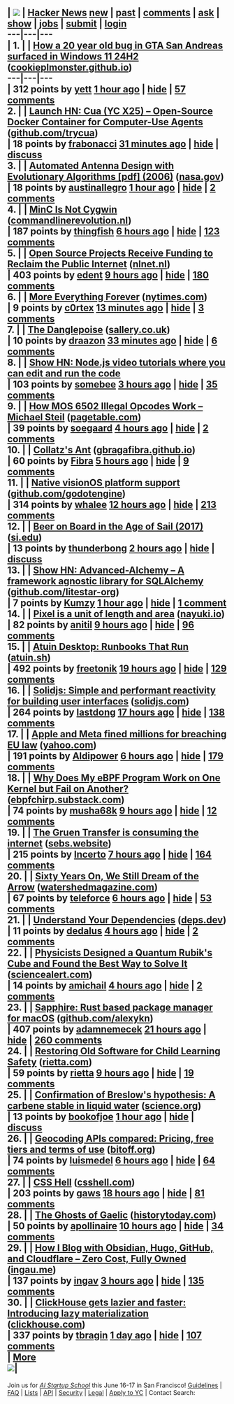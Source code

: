 | [![](https://news.ycombinator.com/y18.svg)](https://news.ycombinator.com) | **[Hacker News](https://news.ycombinator.com/news)** [new](https://news.ycombinator.com/newest) | [past](https://news.ycombinator.com/front) | [comments](https://news.ycombinator.com/newcomments) | [ask](https://news.ycombinator.com/ask) | [show](https://news.ycombinator.com/show) | [jobs](https://news.ycombinator.com/jobs) | [submit](https://news.ycombinator.com/submit) |  [login](https://news.ycombinator.com/login?goto=news)  
---|---|---  
| 1. | [](https://news.ycombinator.com/vote?id=43772311&how=up&goto=news)| [How a 20 year old bug in GTA San Andreas surfaced in Windows 11 24H2](https://cookieplmonster.github.io/2025/04/23/gta-san-andreas-win11-24h2-bug/) ([cookieplmonster.github.io](https://news.ycombinator.com/from?site=cookieplmonster.github.io))  
---|---|---  
|  312 points by [yett](https://news.ycombinator.com/user?id=yett) [1 hour ago](https://news.ycombinator.com/item?id=43772311) | [hide](https://news.ycombinator.com/hide?id=43772311&goto=news) | [57 comments](https://news.ycombinator.com/item?id=43772311)  
2. | [](https://news.ycombinator.com/vote?id=43773563&how=up&goto=news)| [Launch HN: Cua (YC X25) – Open-Source Docker Container for Computer-Use Agents](https://github.com/trycua/cua) ([github.com/trycua](https://news.ycombinator.com/from?site=github.com/trycua))  
|  18 points by [frabonacci](https://news.ycombinator.com/user?id=frabonacci) [31 minutes ago](https://news.ycombinator.com/item?id=43773563) | [hide](https://news.ycombinator.com/hide?id=43773563&goto=news) | [discuss](https://news.ycombinator.com/item?id=43773563)  
3. | [](https://news.ycombinator.com/vote?id=43772503&how=up&goto=news)| [Automated Antenna Design with Evolutionary Algorithms [pdf] (2006)](https://ntrs.nasa.gov/api/citations/20060024675/downloads/20060024675.pdf) ([nasa.gov](https://news.ycombinator.com/from?site=nasa.gov))  
|  18 points by [austinallegro](https://news.ycombinator.com/user?id=austinallegro) [1 hour ago](https://news.ycombinator.com/item?id=43772503) | [hide](https://news.ycombinator.com/hide?id=43772503&goto=news) | [2 comments](https://news.ycombinator.com/item?id=43772503)  
4. | [](https://news.ycombinator.com/vote?id=43770445&how=up&goto=news)| [MinC Is Not Cygwin](https://minc.commandlinerevolution.nl/english/home.html) ([commandlinerevolution.nl](https://news.ycombinator.com/from?site=commandlinerevolution.nl))  
|  187 points by [thingfish](https://news.ycombinator.com/user?id=thingfish) [6 hours ago](https://news.ycombinator.com/item?id=43770445) | [hide](https://news.ycombinator.com/hide?id=43770445&goto=news) | [123 comments](https://news.ycombinator.com/item?id=43770445)  
5. | [](https://news.ycombinator.com/vote?id=43769482&how=up&goto=news)| [Open Source Projects Receive Funding to Reclaim the Public Internet](https://nlnet.nl/news/2025/20250422-announcement-grants-CommonsFund.html) ([nlnet.nl](https://news.ycombinator.com/from?site=nlnet.nl))  
|  403 points by [edent](https://news.ycombinator.com/user?id=edent) [9 hours ago](https://news.ycombinator.com/item?id=43769482) | [hide](https://news.ycombinator.com/hide?id=43769482&goto=news) | [180 comments](https://news.ycombinator.com/item?id=43769482)  
6. | [](https://news.ycombinator.com/vote?id=43773746&how=up&goto=news)| [More Everything Forever](https://www.nytimes.com/2025/04/23/books/review/more-everything-forever-adam-becker.html) ([nytimes.com](https://news.ycombinator.com/from?site=nytimes.com))  
|  9 points by [c0rtex](https://news.ycombinator.com/user?id=c0rtex) [13 minutes ago](https://news.ycombinator.com/item?id=43773746) | [hide](https://news.ycombinator.com/hide?id=43773746&goto=news) | [3 comments](https://news.ycombinator.com/item?id=43773746)  
7. | [](https://news.ycombinator.com/vote?id=43773537&how=up&goto=news)| [The Danglepoise](https://www.sallery.co.uk/danglepoise) ([sallery.co.uk](https://news.ycombinator.com/from?site=sallery.co.uk))  
|  10 points by [draazon](https://news.ycombinator.com/user?id=draazon) [33 minutes ago](https://news.ycombinator.com/item?id=43773537) | [hide](https://news.ycombinator.com/hide?id=43773537&goto=news) | [6 comments](https://news.ycombinator.com/item?id=43773537)  
8. | [](https://news.ycombinator.com/vote?id=43771365&how=up&goto=news)| [Show HN: Node.js video tutorials where you can edit and run the code](https://news.ycombinator.com/item?id=43771365)  
|  103 points by [somebee](https://news.ycombinator.com/user?id=somebee) [3 hours ago](https://news.ycombinator.com/item?id=43771365) | [hide](https://news.ycombinator.com/hide?id=43771365&goto=news) | [35 comments](https://news.ycombinator.com/item?id=43771365)  
9. | [](https://news.ycombinator.com/vote?id=43743399&how=up&goto=news)| [How MOS 6502 Illegal Opcodes Work – Michael Steil](https://www.pagetable.com/?p=39) ([pagetable.com](https://news.ycombinator.com/from?site=pagetable.com))  
|  39 points by [soegaard](https://news.ycombinator.com/user?id=soegaard) [4 hours ago](https://news.ycombinator.com/item?id=43743399) | [hide](https://news.ycombinator.com/hide?id=43743399&goto=news) | [2 comments](https://news.ycombinator.com/item?id=43743399)  
10. | [](https://news.ycombinator.com/vote?id=43770615&how=up&goto=news)| [Collatz's Ant](https://gbragafibra.github.io/2025/01/08/collatz_ant2.html) ([gbragafibra.github.io](https://news.ycombinator.com/from?site=gbragafibra.github.io))  
|  60 points by [Fibra](https://news.ycombinator.com/user?id=Fibra) [5 hours ago](https://news.ycombinator.com/item?id=43770615) | [hide](https://news.ycombinator.com/hide?id=43770615&goto=news) | [9 comments](https://news.ycombinator.com/item?id=43770615)  
11. | [](https://news.ycombinator.com/vote?id=43768421&how=up&goto=news)| [Native visionOS platform support](https://github.com/godotengine/godot/pull/105628) ([github.com/godotengine](https://news.ycombinator.com/from?site=github.com/godotengine))  
|  314 points by [whalee](https://news.ycombinator.com/user?id=whalee) [12 hours ago](https://news.ycombinator.com/item?id=43768421) | [hide](https://news.ycombinator.com/hide?id=43768421&goto=news) | [213 comments](https://news.ycombinator.com/item?id=43768421)  
12. | [](https://news.ycombinator.com/vote?id=43769289&how=up&goto=news)| [Beer on Board in the Age of Sail (2017)](https://blog.library.si.edu/blog/2017/08/02/beer-board-age-sail/) ([si.edu](https://news.ycombinator.com/from?site=si.edu))  
|  13 points by [thunderbong](https://news.ycombinator.com/user?id=thunderbong) [2 hours ago](https://news.ycombinator.com/item?id=43769289) | [hide](https://news.ycombinator.com/hide?id=43769289&goto=news) | [discuss](https://news.ycombinator.com/item?id=43769289)  
13. | [](https://news.ycombinator.com/vote?id=43771816&how=up&goto=news)| [Show HN: Advanced-Alchemy – A framework agnostic library for SQLAlchemy](https://github.com/litestar-org/advanced-alchemy) ([github.com/litestar-org](https://news.ycombinator.com/from?site=github.com/litestar-org))  
|  7 points by [Kumzy](https://news.ycombinator.com/user?id=Kumzy) [1 hour ago](https://news.ycombinator.com/item?id=43771816) | [hide](https://news.ycombinator.com/hide?id=43771816&goto=news) | [1 comment](https://news.ycombinator.com/item?id=43771816)  
14. | [](https://news.ycombinator.com/vote?id=43769478&how=up&goto=news)| [Pixel is a unit of length and area](https://www.nayuki.io/page/pixel-is-a-unit-of-length-and-area) ([nayuki.io](https://news.ycombinator.com/from?site=nayuki.io))  
|  82 points by [anitil](https://news.ycombinator.com/user?id=anitil) [9 hours ago](https://news.ycombinator.com/item?id=43769478) | [hide](https://news.ycombinator.com/hide?id=43769478&goto=news) | [96 comments](https://news.ycombinator.com/item?id=43769478)  
15. | [](https://news.ycombinator.com/vote?id=43766200&how=up&goto=news)| [Atuin Desktop: Runbooks That Run](https://blog.atuin.sh/atuin-desktop-runbooks-that-run/) ([atuin.sh](https://news.ycombinator.com/from?site=atuin.sh))  
|  492 points by [freetonik](https://news.ycombinator.com/user?id=freetonik) [19 hours ago](https://news.ycombinator.com/item?id=43766200) | [hide](https://news.ycombinator.com/hide?id=43766200&goto=news) | [129 comments](https://news.ycombinator.com/item?id=43766200)  
16. | [](https://news.ycombinator.com/vote?id=43734911&how=up&goto=news)| [Solidjs: Simple and performant reactivity for building user interfaces](https://www.solidjs.com/) ([solidjs.com](https://news.ycombinator.com/from?site=solidjs.com))  
|  264 points by [lastdong](https://news.ycombinator.com/user?id=lastdong) [17 hours ago](https://news.ycombinator.com/item?id=43734911) | [hide](https://news.ycombinator.com/hide?id=43734911&goto=news) | [138 comments](https://news.ycombinator.com/item?id=43734911)  
17. | [](https://news.ycombinator.com/vote?id=43770337&how=up&goto=news)| [Apple and Meta fined millions for breaching EU law](https://ca.finance.yahoo.com/news/apple-fined-570-million-meta-094701712.html) ([yahoo.com](https://news.ycombinator.com/from?site=yahoo.com))  
|  191 points by [Aldipower](https://news.ycombinator.com/user?id=Aldipower) [6 hours ago](https://news.ycombinator.com/item?id=43770337) | [hide](https://news.ycombinator.com/hide?id=43770337&goto=news) | [179 comments](https://news.ycombinator.com/item?id=43770337)  
18. | [](https://news.ycombinator.com/vote?id=43769461&how=up&goto=news)| [Why Does My eBPF Program Work on One Kernel but Fail on Another?](https://ebpfchirp.substack.com/p/why-does-my-ebpf-program-work-on) ([ebpfchirp.substack.com](https://news.ycombinator.com/from?site=ebpfchirp.substack.com))  
|  74 points by [musha68k](https://news.ycombinator.com/user?id=musha68k) [9 hours ago](https://news.ycombinator.com/item?id=43769461) | [hide](https://news.ycombinator.com/hide?id=43769461&goto=news) | [12 comments](https://news.ycombinator.com/item?id=43769461)  
19. | [](https://news.ycombinator.com/vote?id=43769936&how=up&goto=news)| [The Gruen Transfer is consuming the internet](https://sebs.website/blog/the%20gruen-transfer-is-consuming-the-internet) ([sebs.website](https://news.ycombinator.com/from?site=sebs.website))  
|  215 points by [Incerto](https://news.ycombinator.com/user?id=Incerto) [7 hours ago](https://news.ycombinator.com/item?id=43769936) | [hide](https://news.ycombinator.com/hide?id=43769936&goto=news) | [164 comments](https://news.ycombinator.com/item?id=43769936)  
20. | [](https://news.ycombinator.com/vote?id=43770228&how=up&goto=news)| [Sixty Years On, We Still Dream of the Arrow](https://watershedmagazine.com/features/sixty-years-on-we-still-dream-of-the-arrow/) ([watershedmagazine.com](https://news.ycombinator.com/from?site=watershedmagazine.com))  
|  67 points by [teleforce](https://news.ycombinator.com/user?id=teleforce) [6 hours ago](https://news.ycombinator.com/item?id=43770228) | [hide](https://news.ycombinator.com/hide?id=43770228&goto=news) | [53 comments](https://news.ycombinator.com/item?id=43770228)  
21. | [](https://news.ycombinator.com/vote?id=43739374&how=up&goto=news)| [Understand Your Dependencies](https://deps.dev/) ([deps.dev](https://news.ycombinator.com/from?site=deps.dev))  
|  11 points by [dedalus](https://news.ycombinator.com/user?id=dedalus) [4 hours ago](https://news.ycombinator.com/item?id=43739374) | [hide](https://news.ycombinator.com/hide?id=43739374&goto=news) | [2 comments](https://news.ycombinator.com/item?id=43739374)  
22. | [](https://news.ycombinator.com/vote?id=43746868&how=up&goto=news)| [Physicists Designed a Quantum Rubik's Cube and Found the Best Way to Solve It](https://www.sciencealert.com/physicists-designed-a-quantum-rubiks-cube-and-found-the-best-way-to-solve-it) ([sciencealert.com](https://news.ycombinator.com/from?site=sciencealert.com))  
|  14 points by [amichail](https://news.ycombinator.com/user?id=amichail) [4 hours ago](https://news.ycombinator.com/item?id=43746868) | [hide](https://news.ycombinator.com/hide?id=43746868&goto=news) | [2 comments](https://news.ycombinator.com/item?id=43746868)  
23. | [](https://news.ycombinator.com/vote?id=43765011&how=up&goto=news)| [Sapphire: Rust based package manager for macOS](https://github.com/alexykn/sapphire) ([github.com/alexykn](https://news.ycombinator.com/from?site=github.com/alexykn))  
|  407 points by [adamnemecek](https://news.ycombinator.com/user?id=adamnemecek) [21 hours ago](https://news.ycombinator.com/item?id=43765011) | [hide](https://news.ycombinator.com/hide?id=43765011&goto=news) | [260 comments](https://news.ycombinator.com/item?id=43765011)  
24. | [](https://news.ycombinator.com/vote?id=43747283&how=up&goto=news)| [Restoring Old Software for Child Learning Safety](https://rietta.com/blog/child-learning-with-old-software/) ([rietta.com](https://news.ycombinator.com/from?site=rietta.com))  
|  59 points by [rietta](https://news.ycombinator.com/user?id=rietta) [9 hours ago](https://news.ycombinator.com/item?id=43747283) | [hide](https://news.ycombinator.com/hide?id=43747283&goto=news) | [19 comments](https://news.ycombinator.com/item?id=43747283)  
25. | [](https://news.ycombinator.com/vote?id=43764805&how=up&goto=news)| [Confirmation of Breslow's hypothesis: A carbene stable in liquid water](https://www.science.org/doi/10.1126/sciadv.adr9681) ([science.org](https://news.ycombinator.com/from?site=science.org))  
|  13 points by [bookofjoe](https://news.ycombinator.com/user?id=bookofjoe) [1 hour ago](https://news.ycombinator.com/item?id=43764805) | [hide](https://news.ycombinator.com/hide?id=43764805&goto=news) | [discuss](https://news.ycombinator.com/item?id=43764805)  
26. | [](https://news.ycombinator.com/vote?id=43770446&how=up&goto=news)| [Geocoding APIs compared: Pricing, free tiers and terms of use](https://www.bitoff.org/geocoding-apis-comparison/) ([bitoff.org](https://news.ycombinator.com/from?site=bitoff.org))  
|  74 points by [luismedel](https://news.ycombinator.com/user?id=luismedel) [6 hours ago](https://news.ycombinator.com/item?id=43770446) | [hide](https://news.ycombinator.com/hide?id=43770446&goto=news) | [64 comments](https://news.ycombinator.com/item?id=43770446)  
27. | [](https://news.ycombinator.com/vote?id=43766715&how=up&goto=news)| [CSS Hell](https://csshell.com/) ([csshell.com](https://news.ycombinator.com/from?site=csshell.com))  
|  203 points by [gaws](https://news.ycombinator.com/user?id=gaws) [18 hours ago](https://news.ycombinator.com/item?id=43766715) | [hide](https://news.ycombinator.com/hide?id=43766715&goto=news) | [81 comments](https://news.ycombinator.com/item?id=43766715)  
28. | [](https://news.ycombinator.com/vote?id=43769201&how=up&goto=news)| [The Ghosts of Gaelic](https://www.historytoday.com/archive/behind-times/ghosts-gaelic) ([historytoday.com](https://news.ycombinator.com/from?site=historytoday.com))  
|  50 points by [apollinaire](https://news.ycombinator.com/user?id=apollinaire) [10 hours ago](https://news.ycombinator.com/item?id=43769201) | [hide](https://news.ycombinator.com/hide?id=43769201&goto=news) | [34 comments](https://news.ycombinator.com/item?id=43769201)  
29. | [](https://news.ycombinator.com/vote?id=43771645&how=up&goto=news)| [How I Blog with Obsidian, Hugo, GitHub, and Cloudflare – Zero Cost, Fully Owned](https://ingau.me/blog/how-i-write-my-blogs-in-obsidian-and-publish-instantly/) ([ingau.me](https://news.ycombinator.com/from?site=ingau.me))  
|  137 points by [ingav](https://news.ycombinator.com/user?id=ingav) [3 hours ago](https://news.ycombinator.com/item?id=43771645) | [hide](https://news.ycombinator.com/hide?id=43771645&goto=news) | [135 comments](https://news.ycombinator.com/item?id=43771645)  
30. | [](https://news.ycombinator.com/vote?id=43763688&how=up&goto=news)| [ClickHouse gets lazier and faster: Introducing lazy materialization](https://clickhouse.com/blog/clickhouse-gets-lazier-and-faster-introducing-lazy-materialization) ([clickhouse.com](https://news.ycombinator.com/from?site=clickhouse.com))  
|  337 points by [tbragin](https://news.ycombinator.com/user?id=tbragin) [1 day ago](https://news.ycombinator.com/item?id=43763688) | [hide](https://news.ycombinator.com/hide?id=43763688&goto=news) | [107 comments](https://news.ycombinator.com/item?id=43763688)  
| [More](https://news.ycombinator.com/?p=2)  
![](https://news.ycombinator.com/s.gif)|   
---  
Join us for [_AI Startup School_](https://events.ycombinator.com/ai-sus) this June 16-17 in San Francisco! [Guidelines](https://news.ycombinator.com/newsguidelines.html) | [FAQ](https://news.ycombinator.com/newsfaq.html) | [Lists](https://news.ycombinator.com/lists) | [API](https://github.com/HackerNews/API) | [Security](https://news.ycombinator.com/security.html) | [Legal](https://www.ycombinator.com/legal/) | [Apply to YC](https://www.ycombinator.com/apply/) | Contact Search: 

